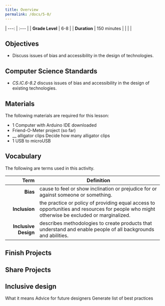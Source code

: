 ```yaml
---
title: Overview
permalink: /docs/5-0/
---
```


| ---: | :--- |
| **Grade Level** | 6-8 |
| **Duration**  | 150 minutes  |
|   |   |

## Objectives
- Discuss issues of bias and accessibility in the design of technologies.

## Computer Science Standards
- *CS.IC.6-8.2* discuss issues of bias and accessibility in the design of existing technologies.

## Materials
The following materials are required for this lesson:
- 1 Computer with Arduino IDE downloaded
- Friend-O-Meter project (so far)
- __ alligator clips <span class="todo">Decide how many alligator clips</span>
- 1 USB to microUSB

## Vocabulary
The following are terms used in this activity.

 Term | Definition
 ---: | --
**Bias**  |  cause to feel or show inclination or prejudice for or against someone or something.
**Inclusion**  | the practice or policy of providing equal access to opportunities and resources for people who might otherwise be excluded or marginalized.
**Inclusive Design**  | describes methodologies to create products that understand and enable people of all backgrounds and abilities.

## Finish Projects

## Share Projects

## Inclusive design
What it means
Advice for future designers
Generate list of best practices
